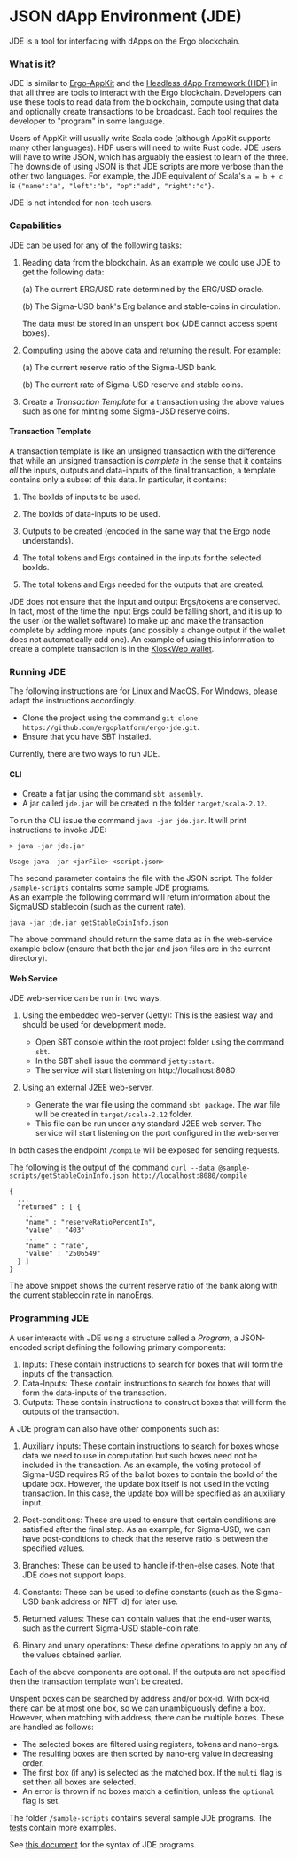 # JSON dApp Environment (JDE)

JDE is a tool for interfacing with dApps on the Ergo blockchain. 

### What is it?
JDE is similar to [Ergo-AppKit](https://github.com/ergoplatform/ergo-appkit) and the [Headless dApp Framework (HDF)](https://github.com/Emurgo/ergo-headless-dapp-framework) in that all three are tools to interact with the Ergo blockchain. 
Developers can use these tools to read data from the blockchain, compute using that data and optionally create transactions to be
broadcast. Each tool requires the developer to "program" in some language. 

Users of AppKit will usually write Scala code (although AppKit supports many other languages). HDF users will need to write Rust code. 
JDE users will have to write JSON, which has arguably the easiest to learn of the three. The downside of using JSON is that JDE scripts are more
verbose than the other two languages. For example, the JDE equivalent of Scala's `a = b + c` is `{"name":"a", "left":"b", "op":"add", "right":"c"}`.

JDE is not intended for non-tech users. 

### Capabilities

JDE can be used for any of the following tasks: 

1. Reading data from the blockchain. As an example we could use JDE to get the following data:
   
   (a) The current ERG/USD rate determined by the ERG/USD oracle.
   
   (b) The Sigma-USD bank's Erg balance and stable-coins in circulation.   
 
   The data must be stored in an unspent box (JDE cannot access spent boxes).
    
2. Computing using the above data and returning the result. For example: 
  
   (a) The current reserve ratio of the Sigma-USD bank.

   (b) The current rate of Sigma-USD reserve and stable coins.

3. Create a *Transaction Template* for a transaction using the above values such as one for minting some Sigma-USD reserve coins.
   

#### Transaction Template   
A transaction template is like an unsigned transaction with the difference that while an unsigned transaction is *complete* in the sense that it contains *all* the inputs, outputs and data-inputs of the final transaction, a template contains only a subset of this data. In particular, it contains:
   
   1. The boxIds of inputs to be used.
       
   2. The boxIds of data-inputs to be used.
       
   3. Outputs to be created (encoded in the same way that the Ergo node understands).

   4. The total tokens and Ergs contained in the inputs for the selected boxIds.

   5. The total tokens and Ergs needed for the outputs that are created.
   
JDE does not ensure that the input and output Ergs/tokens are conserved. In fact, most of the time the input Ergs could be falling short,
and it is up to the user (or the wallet software) to make up and make the transaction complete by adding more inputs 
(and possibly a change output if the wallet does not automatically add one). An example of using this information to create a
complete transaction is in the [KioskWeb wallet](https://github.com/scalahub/KioskWeb/blob/main/src/main/scala/kiosk/wallet/KioskWallet.scala#L124).

### Running JDE

The following instructions are for Linux and MacOS. For Windows, please adapt the instructions accordingly.

- Clone the project using the command `git clone https://github.com/ergoplatform/ergo-jde.git`.
- Ensure that you have SBT installed.

Currently, there are two ways to run JDE. 

#### CLI

- Create a fat jar using the command `sbt assembly`. 
- A jar called `jde.jar` will be created in the folder `target/scala-2.12`.

To run the CLI issue the command `java -jar jde.jar`. It will print instructions to invoke JDE:

    > java -jar jde.jar 
    
    Usage java -jar <jarFile> <script.json>

The second parameter contains the file with the JSON script. The folder `/sample-scripts` contains some sample JDE programs.  
As an example the following command will return information about the SigmaUSD stablecoin (such as the current rate). 

    java -jar jde.jar getStableCoinInfo.json

The above command should return the same data as in the web-service example below (ensure that both the jar and json files are in the current directory).

#### Web Service

JDE web-service can be run in two ways. 

1. Using the embedded web-server (Jetty): This is the easiest way and should be used for development mode. 
   
   - Open SBT console within the root project folder using the command `sbt`.
   - In the SBT shell issue the command `jetty:start`.
   - The service will start listening on http://localhost:8080
    
2. Using an external J2EE web-server.
   - Generate the war file using the command `sbt package`. The war file will be created in `target/scala-2.12` folder. 
   - This file can be run under any standard J2EE web server. The service will start listening on the port configured in the web-server

In both cases the endpoint `/compile` will be exposed for sending requests.

The following is the output of the command `curl --data @sample-scripts/getStableCoinInfo.json http://localhost:8080/compile`

```
{
  ...
  "returned" : [ {
    ...
    "name" : "reserveRatioPercentIn",
    "value" : "403"
    ...
    "name" : "rate",
    "value" : "2506549"
  } ]
}
```
The above snippet shows the current reserve ratio of the bank along with the current stablecoin rate in nanoErgs. 

### Programming JDE

A user interacts with JDE using a structure called a *Program*, a JSON-encoded script defining the following primary components:

1. Inputs: These contain instructions to search for boxes that will form the inputs of the transaction.
2. Data-Inputs: These contain instructions to search for boxes that will form the data-inputs of the transaction.
3. Outputs: These contain instructions to construct boxes that will form the outputs of the transaction. 

A JDE program can also have other components such as:
1. Auxiliary inputs: These contain instructions to search for boxes whose data we need to use in computation but such boxes need not be included in the transaction.
As an example, the voting protocol of Sigma-USD requires R5 of the ballot boxes to contain the boxId of the update box. However, the update box itself is not used
   in the voting transaction. In this case, the update box will be specified as an auxiliary input. 

2. Post-conditions: These are used to ensure that certain conditions are satisfied after the final step. As an example,
for Sigma-USD, we can have post-conditions to check that the reserve ratio is between the specified values. 
   
3. Branches: These can be used to handle if-then-else cases. Note that JDE does not support loops. 

4. Constants: These can be used to define constants (such as the Sigma-USD bank address or NFT id) for later use.

5. Returned values: These can contain values that the end-user wants, such as the current Sigma-USD stable-coin rate.

6. Binary and unary operations: These define operations to apply on any of the values obtained earlier. 

Each of the above components are optional. If the outputs are not specified then the transaction template won't be created.

Unspent boxes can be searched by address and/or box-id. With box-id, there can be at most one box, so we can unambiguously define a box.
  However, when matching with address, there can be multiple boxes. These are handled as follows:
   - The selected boxes are filtered using registers, tokens and nano-ergs.
   - The resulting boxes are then sorted by nano-erg value in decreasing order.
   - The first box (if any) is selected as the matched box. If the `multi` flag is set then all boxes are selected.
- An error is thrown if no boxes match a definition, unless the `optional` flag is set.

The folder `/sample-scripts` contains several sample JDE programs. The [tests](/jde/src/test/scala/jde) contain more examples. 

See [this document](/syntax.md) for the syntax of JDE programs.